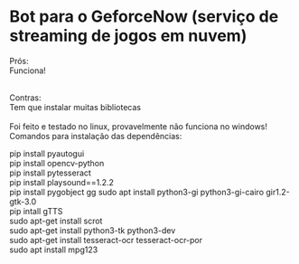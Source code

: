 # Bot para o GeforceNow (serviço de  streaming de jogos em nuvem) <br>
Prós:<br>
Funciona!<br>

<br>
Contras:<br>
Tem que instalar muitas bibliotecas<br>
<br>
Foi feito e testado no linux, provavelmente não funciona no windows!<br>
Comandos para instalação das dependências: <br>

pip install pyautogui <br>
pip install opencv-python <br>
pip install pytesseract <br>
pip install playsound==1.2.2 <br>
pip install pygobject gg sudo apt install python3-gi python3-gi-cairo gir1.2-gtk-3.0 <br> 
pip intall  gTTS <br>
sudo apt-get install scrot <br>
sudo apt-get install python3-tk python3-dev <br>
sudo apt-get install tesseract-ocr tesseract-ocr-por <br>
sudo apt install mpg123  <br>
